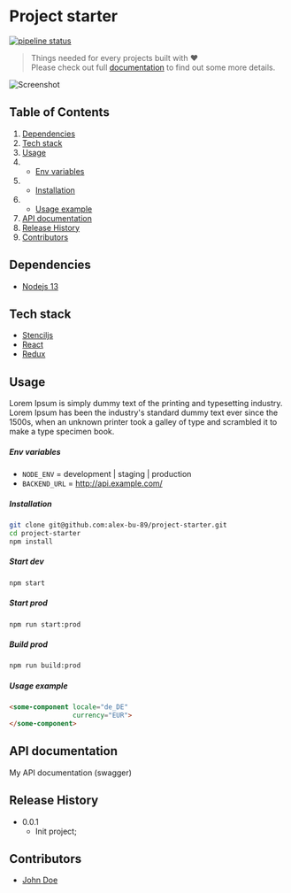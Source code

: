 # Project starter

[![pipeline status](https://img.shields.io/david/alex-bu-89/https://github.com/alex-bu-89/project-starter.git)](https://img.shields.io/david/alex-bu-89/https://github.com/alex-bu-89/project-starter.git)

> Things needed for every projects built with ❤<br />
> Please check out full [documentation](https://myawesomedocumentation.com) to find out some more details.

![Screenshot](https://www.uidownload.com/files/180/441/313/free-dashboard-ui-kitdiscover-the-world%E2%80%99s-top-designers-creatives.jpg)

## Table of Contents
1. [Dependencies](#dependencies)
1. [Tech stack](#tech-stack)
1. [Usage](#usage)
1. * [Env variables](#env-variables)
1. * [Installation](#installation)
1. * [Usage example](#usage-example)
1. [API documentation](#api-documentation)
1. [Release History](#release-history)
1. [Contributors](#contributors)

## Dependencies
* [Nodejs 13](https://nodejs.org/en/)

## Tech stack
* [Stenciljs](https://stenciljs.com/)
* [React](https://reactjs.org/)
* [Redux](https://redux.js.org/)

## Usage
Lorem Ipsum is simply dummy text of the printing and typesetting industry. Lorem Ipsum has been the industry's standard dummy text ever since the 1500s, when an unknown printer took a galley of type and scrambled it to make a type specimen book.

##### Env variables
*  `NODE_ENV` = development | staging | production
*  `BACKEND_URL` = http://api.example.com/

##### Installation
```sh
git clone git@github.com:alex-bu-89/project-starter.git
cd project-starter 
npm install
```

##### Start dev
```sh
npm start
```

##### Start prod
```sh
npm run start:prod
```

##### Build prod
```sh
npm run build:prod
```

##### Usage example
```html
<some-component locale="de_DE"
                currency="EUR">
</some-component>
```

## API documentation
My API documentation (swagger)

## Release History

* 0.0.1
    * Init project;


## Contributors
- [John Doe](https://github.com/john-doe/)
